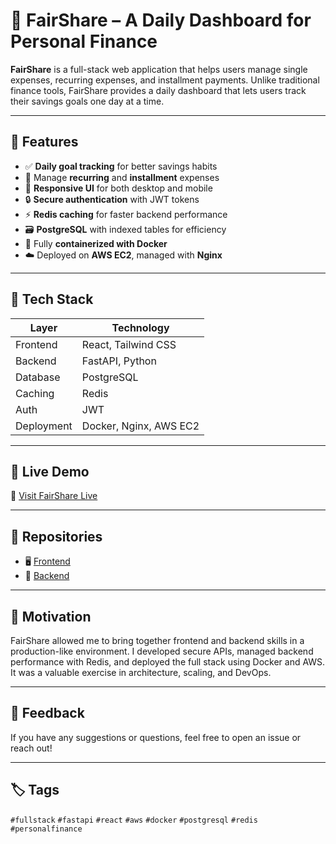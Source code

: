 # 💸 FairShare – A Daily Dashboard for Personal Finance

**FairShare** is a full-stack web application that helps users manage single expenses, recurring expenses, and installment payments. Unlike traditional finance tools, FairShare provides a daily dashboard that lets users track their savings goals one day at a time.

---

## 🌟 Features

- ✅ **Daily goal tracking** for better savings habits
- 🔁 Manage **recurring** and **installment** expenses
- 📱 **Responsive UI** for both desktop and mobile
- 🔒 **Secure authentication** with JWT tokens
- ⚡ **Redis caching** for faster backend performance
- 🗃️ **PostgreSQL** with indexed tables for efficiency
- 🐳 Fully **containerized with Docker**
- ☁️ Deployed on **AWS EC2**, managed with **Nginx**

---

## 🧰 Tech Stack

| Layer       | Technology |
|-------------|------------|
| Frontend    | React, Tailwind CSS |
| Backend     | FastAPI, Python |
| Database    | PostgreSQL |
| Caching     | Redis |
| Auth        | JWT |
| Deployment  | Docker, Nginx, AWS EC2 |

---

## 🚀 Live Demo

🔗 [Visit FairShare Live](http://18.221.47.86/)

---

## 📂 Repositories

- 🖥️ [Frontend](https://lnkd.in/g8GvuDBx)
- 🔧 [Backend](https://lnkd.in/gGWTVEAK)

---

## 📌 Motivation

FairShare allowed me to bring together frontend and backend skills in a production-like environment. I developed secure APIs, managed backend performance with Redis, and deployed the full stack using Docker and AWS. It was a valuable exercise in architecture, scaling, and DevOps.

---

## 🙌 Feedback

If you have any suggestions or questions, feel free to open an issue or reach out!

---

## 🏷️ Tags

`#fullstack` `#fastapi` `#react` `#aws` `#docker` `#postgresql` `#redis` `#personalfinance`
